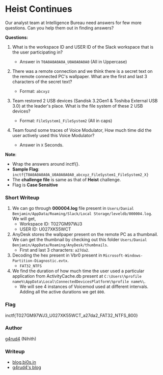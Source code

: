 # Heist Continues

Our analyst team at Intelligence Bureau need answers for few more questions. Can you help them out in finding answers?

**Questions:**

1. What is the workspace ID and USER ID of the Slack workspace that is the user participating in?
    
    * Answer in `T0A0A0A0A0A_U0A0A0A0A0` (All in Uppercase)

2. There was a remote connection and we think there is a secret text on the remote connected PC's wallpaper. What are the first and last 3 characters of the secret text?
    
    * Format: `abcxyz`
3. Team restored 2 USB devices (Sandisk 3.2Gen1 & Toshiba External USB 3.0) at the leader's place. What is the file system of these 2 USB devices?
    
    * Format: `FileSystem1_FileSystem2` (All in caps)
4. Team found some traces of Voice Modulator, How much time did the user actively used this Voice Modulator?
    
    * Answer in `X` Seconds.

**Note**: 

+ Wrap the answers around inctf{}.
+ **Sample Flag**: `inctf{T0A0A0A0A0A_U0A0A0A0A0_abcxyz_FileSystem1_FileSystem2_X}`
+ The **challenge file** is same as that of **Heist** challenge.
+ Flag is **Case Sensitive**

### Short Writeup

1. We can go through **000004.log** file present in `Users/Danial Benjamin/AppData/Roaming/Slack/Local Storage/leveldb/000004.log`. We will get,
    + Workspace ID: T027GM97WJ3
    + USER ID: U027XK55WCT
2. AnyDesk stores the wallpaper present on the remote PC as a thumbnail. We can get the thumbnail by checking out this folder `Users/Danial Benjamin/AppData/Roaming/AnyDesk/thumbnails`.
    + First and last 3 characters: `a27da2`.
3. Decoding the hex present in Vbr0 present in `Microsoft-Windows-Partition-Diagnostic.evtx`.
    + `FAT32_NTFS`
4. We find the duration of how much time the user used a particular application from ActivityCache.db present at `C:\Users\%profile name%\AppData\Local\ConnectedDevicesPlatform\%profile name%\`.
    + We will see 4 instances of Voicemod used at different intervals. Adding all the active durations we get `800`.

### Flag

inctf{T027GM97WJ3_U027XK55WCT_a27da2_FAT32_NTFS_800}

### Author

[g4rud4](https://twitter.com/_Nihith) (Nihith)

### Writeup

+ [blog.bi0s.in](https://blog.bi0s.in/2021/08/16/Forensics/Heist-Continues-InCTF-Internationals-2021/)
+ [g4rud4's blog](https://g4rud4.gitlab.io/2021/Heist-Continues-InCTF-Internationals-2021/)